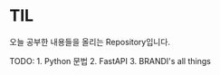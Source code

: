 # TIL

오늘 공부한 내용들을 올리는 Repository입니다.

TODO: 1. Python 문법
      2. FastAPI
      3. BRANDI's all things


